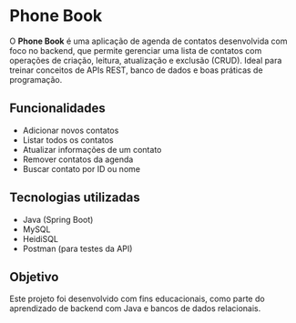 # Phone Book

O **Phone Book** é uma aplicação de agenda de contatos desenvolvida com foco no backend, que permite gerenciar uma lista de contatos com operações de criação, leitura, atualização e exclusão (CRUD). Ideal para treinar conceitos de APIs REST, banco de dados e boas práticas de programação.

## Funcionalidades
- Adicionar novos contatos
- Listar todos os contatos
- Atualizar informações de um contato
- Remover contatos da agenda
- Buscar contato por ID ou nome

## Tecnologias utilizadas
- Java (Spring Boot)
- MySQL
- HeidiSQL
- Postman (para testes da API)

## Objetivo
Este projeto foi desenvolvido com fins educacionais, como parte do aprendizado de backend com Java e bancos de dados relacionais.
